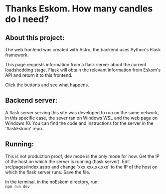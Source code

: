 # Thanks Eskom. How many candles do I need?

## About this project:

The web frontend was created with Astro, the backend uses Python's Flask framework.

This page requests information from a flask server about the current loadshedding stage.
Flask will obtain the relevant information from Eskom's API and return it to this frontend.

Click the buttons and see what happens.

## Backend server:

A flask server serving this site was developed to run on the same network, in this specific case, the sever ran on Windows WSL and the web page on Windows 10.
You can find the code and instructions for the server in the 'flaskEskom' repo.

## Running:

This is not production proof, dev mode is the only mode for now.
Get the IP of the host on which the server is running (flask server).
Edit src/pages/index.astro and change 'xxx.xxx.xx.xxx' to the IP of the host on which the flask server runs.
Save the file.

In the terminal, in the noEskom directory, run:  
``
npm run dev
``
